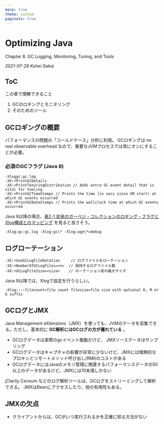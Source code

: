 ```yaml
---
marp: true
theme: custom
paginate: true
---
```


<!--
headingDivider: 2
-->


<!-- _class: title -->

# Optimizing Java

Chapter 8. GC Logging, Monitoring, Tuning, and Tools

_2021-07-28_
_Kohei Sakai_

## ToC

この章で理解できること

1. GCのロギングとモニタリング
2. そのためのツール

## GCロギングの概要

パフォーマンスの問題の「コールドケース」分析に利用。
GCロギングは no real observable overhead なので、重要なJVMプロセスでは常にオンにすることが必要。


### 必須のGCフラグ (Java 8)

```
-Xloggc:gc.log
-XX:+PrintGCDetails
-XX:+PrintTenuringDistribution // Adds extra GC event detail that is vital for tooling
-XX:+PrintGCTimeStamps // Prints the time (in secs since VM start) at which GC events occurred
-XX:+PrintGCDateStamps // Prints the wallclock time at which GC events occurred
```

Java 9以降の場合、[表2-1 従来のガーベジ・コレクションのロギング・フラグとXlog構成とのマッピング](https://docs.oracle.com/javase/jp/9/tools/java.htm) を見ると良さそう。

```
-Xlog:gc:gc.log -Xlog:gc\* -Xlog:age\*=debug
```

## ログローテーション

```
-XX:+UseGCLogFileRotation     // ログファイルをローテーション
-XX:+NumberOfGCLogFiles=<n>  // 保持するログファイル数
-XX:+GCLogFileSize=<size>    // ローテーション前の最大サイズ
```

Java 9以降では、Xlogで設定を行うらしい。
```
-Xlog::::filecount=file count filesize=file size with optional K, M or G suffix
```

## GCログとJMX

Java Management eXtensions（JMX）を使っても、JVMのデータを収集できる。ただし、基本的に **GC解析にはGCログの方が優れている** 。

* GCログデータは実際のgcイベント駆動だけど、 JMXソースデータはサンプリング
* GCログデータはキャプチャの影響が非常に少ないけど、JMXには暗黙的なプロキシとリモートメソッド呼び出し(RMI)のコストがある
* GCログデータにはJavaのメモリ管理に関連するパフォーマンスデータの50以上のデータがあるけど、JMXには10未満しかない

jClarity Censum などのログ解析ツールは、GCログをストリーミングして解析できる。
JMXはBeanにアクセスしたり、他の有用性もある。

## JMXの欠点

* クライアントからは、GCがいつ実行されるかを正確に知る方法がない
